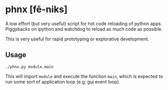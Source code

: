 # phnx [fē-niks]

A low effort (but very useful) script for hot code reloading of python apps.
Piggybacks on ipython and watchdog to reload as much code as possible.

This is very useful for rapid prototyping or explorative development.

## Usage

```
./phnx.py module.main
```

This will import ```module``` and execute the function ```main```,
which is expected to run some sort of application loop (e.g. gui event loop).
